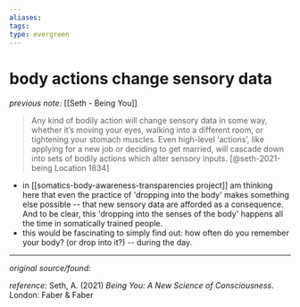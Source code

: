 ```yaml
---
aliases: 
tags: 
type: evergreen
---
```


# body actions change sensory data

_previous note:_ [[Seth - Being You]]

> Any kind of bodily action will change sensory data in some way, whether it’s moving your eyes, walking into a different room, or tightening your stomach muscles. Even high-level ‘actions’, like applying for a new job or deciding to get married, will cascade down into sets of bodily actions which alter sensory inputs. [@seth-2021-being Location 1834]

- in [[somatics-body-awareness-transparencies project]] am thinking here that even the practice of 'dropping into the body' makes something else possible -- that new sensory data are afforded as a consequence. And to be clear, this 'dropping into the senses of the body' happens all the time in somatically trained people.
- this would be fascinating to simply find out: how often do you remember your body? (or drop into it?) -- during the day. 


---

_original source/found:_ 

_reference:_ Seth, A. (2021) _Being You: A New Science of Consciousness_. London: Faber & Faber




